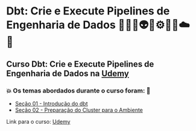 # Dbt: Crie e Execute Pipelines de Engenharia de Dados 👩🏻‍💻👽🤖⚙️🎲🤯☁️🚀
## Curso Dbt: Crie e Execute Pipelines de Engenharia de Dados na [Udemy](https://www.udemy.com/course/dbt-pipelines-de-engenharia-de-dados/)
### 💥 Os temas abordados durante o curso foram: 🚀
- [Seção 01 - Introdução do dbt](https://github.com/romulovieira777/Dbt_Crie_e_Execute_Pipelines_de_Engenharia_de_Dados/tree/main/Secao_01_Introducao_do_Dbt)
- [Seção 02 - Preparação do Cluster para o Ambiente]()


Link para o curso: [Udemy](https://www.udemy.com/course/dbt-pipelines-de-engenharia-de-dados/)
